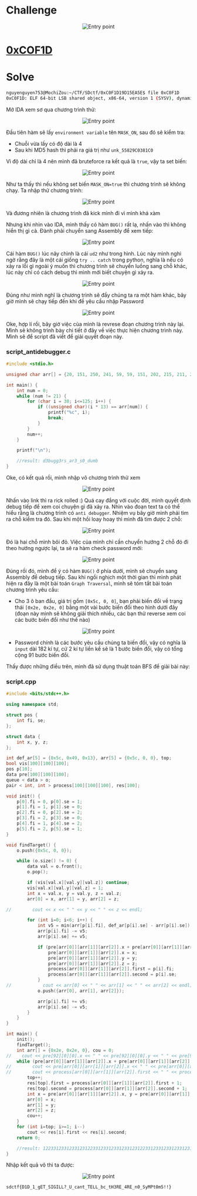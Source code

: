 # Challenge

<p align="center">
  <img src="./0xC0F1D_1.png" alt="Entry point"/>
</p>

# [0xCOF1D](./0xCOF1D)

# Solve

```bash
nguyenguyen753@MochiZou:~/CTF/SDctf/0xC0F1D19D15EA5E$ file 0xC0F1D 
0xC0F1D: ELF 64-bit LSB shared object, x86-64, version 1 (SYSV), dynamically linked, interpreter /lib64/ld-linux-x86-64.so.2, BuildID[sha1]=7f973de2918f3c6fd2df19e4a3b751eba9ecf577, for GNU/Linux 3.2.0, stripped
```

Mở IDA xem sơ qua chương trình thử:

<p align="center">
  <img src="./0xC0F1D_2.png" alt="Entry point"/>
</p>

Đầu tiên hàm sẽ lấy `environment variable` tên `MASK_ON`, sau đó sẽ kiểm tra:
  - Chuỗi vừa lấy có độ dài là 4
  - Sau khi MD5 hash thì phải ra giá trị như `unk_55829C0381C0`

Vì độ dài chỉ là 4 nên mình đã bruteforce ra kết quả là `true`, vậy ta set biến:

<p align="center">
  <img src="./0xC0F1D_3.png" alt="Entry point"/>
</p>

Như ta thấy thì nếu không set biến `MASK_ON=true` thì chương trình sẽ không chạy. Ta nhập thử chương trình:

<p align="center">
  <img src="./0xC0F1D_4.png" alt="Entry point"/>
</p>

Và đương nhiên là chương trình đã kick mình đi vì mình khá xàm

Nhưng khi nhìn vào IDA, mình thấy có hàm `BUG()` rất lạ, nhấn vào thì không hiển thị gì cả. Đành phải chuyển sang Assembly để xem tiếp:

<p align="center">
  <img src="./0xC0F1D_5.png" alt="Entry point"/>
</p>

Cái hàm `BUG()` lúc nãy chình là cái `ud2` như trong hình. Lúc này mình nghi ngờ rằng đây là một cái giống `try .. catch` trong python, nghĩa là nếu có xảy ra lỗi gì ngoài ý muốn thì chương trình sẽ chuyển luồng sang chỗ khác, lúc này chỉ có cách debug thì mình mới biết chuyện gì xảy ra.

<p align="center">
  <img src="./0xC0F1D_6.png" alt="Entry point"/>
</p>

Đúng như mình nghĩ là chương trình sẽ đầy chúng ta ra một hàm khác, bây giờ mình sẽ chạy tiếp đến khi đề yêu cầu nhập Password

<p align="center">
  <img src="./0xC0F1D_7.png" alt="Entry point"/>
</p>

Oke, hợp lí rồi, bây giờ việc của mình là revrese đoạn chương trình này lại. Mình sẽ không trình bày chi tiết ở đây về việc thực hiện chương trình này. Mình sẽ để script đã viết để giải quyết đoạn này.

### script_antidebugger.c
```c
#include <stdio.h>

unsigned char arr[] = {20, 151, 250, 241, 59, 59, 151, 202, 215, 211, 237, 202, 151, 211, 215, 112, 211, 20, 241, 137, 250};

int main() {
	int num = 0;
	while (num != 21) {
		for (char i = 30; i<=125; i++) {
			if ((unsigned char)(i * 13) == arr[num]) {
				printf("%c", i);
				break;
			}
		}
		num++;
	}

	printf("\n");

	//result: d3bugg3rs_ar3_s0_dumb
}
```

Oke, có kết quả rồi, mình nhập vô chương trình thử xem

<p align="center">
  <img src="./0xC0F1D_8.png" alt="Entry point"/>
</p>

Nhấn vào link thì ra rick rolled :)
Quá cay đắng với cuộc đời, mình quyết định debug tiếp để xem coi chuyện gì đã xảy ra. Nhìn vào đoạn text ta có thể hiểu rằng là chương trình có `anti debugger`. Nhiệm vụ bây giờ mình phải tìm ra chỗ kiểm tra đó. Sau khi một hồi loay hoay thì mình đã tìm được 2 chỗ:

<p align="center">
  <img src="./0xC0F1D_9.png" alt="Entry point"/>
</p>

Đó là hai chỗ mình bôi đỏ. Việc của mình chỉ cần chuyển hướng 2 chỗ đó đi theo hướng ngược lại, ta sẽ ra hàm check password mới:

<p align="center">
  <img src="./0xC0F1D_10.png" alt="Entry point"/>
</p>

Đúng rồi đó, mình để ý có hàm `BUG()` ở phía dưới, mình sẽ chuyển sang Assembly để debug tiếp. Sau khi ngồi nghịch một thời gian thì mình phát hiện ra đây là một bài toán `Graph Traversal`, mình sẽ tóm tắt bài toán chương trình yêu cầu:
  - Cho 3 ô ban đầu, giá trị gồm `[0x5c, 0, 0]`, bạn phải biến đổi về trạng thái `[0x2e, 0x2e, 0]` bằng một vài bước biến đổi theo hình dưới đây (đoạn này mình sẽ không giải thích nhiều, các bạn thử reverse xem coi các bước biến đổi như thế nào)

<p align="center">
  <img src="./0xC0F1D_11.png" alt="Entry point"/>
</p>

  - Password chính là các bước yêu cầu chúng ta biến đổi, vậy có nghĩa là `input` dài 182 kí tự, cứ 2 kí tự liền kề sẽ là 1 bước biến đổi, vậy có tổng cộng 91 bước biến đổi.

Thấy được những điều trên, mình đã sử dụng thuật toán BFS để giải bài này:

### script.cpp
```cpp
#include <bits/stdc++.h>

using namespace std;

struct pos {
    int fi, se;
};

struct data {
    int x, y, z;
};

int def_ar[5] = {0x5c, 0x49, 0x13}, arr[5] = {0x5c, 0, 0}, top;
bool vis[100][100][100];
pos p[10];
data pre[100][100][100];
queue < data > o;
pair < int, int > process[100][100][100], res[100];

void init() {
    p[0].fi = 0, p[0].se = 1;
    p[1].fi = 1, p[1].se = 0;
    p[2].fi = 0, p[2].se = 2;
    p[3].fi = 2, p[3].se = 0;
    p[4].fi = 1, p[4].se = 2;
    p[5].fi = 2, p[5].se = 1;
}

void findTarget() {
    o.push({0x5c, 0, 0});

    while (o.size() != 0) {
        data val = o.front();
        o.pop();

        if (vis[val.x][val.y][val.z]) continue;
        vis[val.x][val.y][val.z] = 1;
        int x = val.x, y = val.y, z = val.z;
        arr[0] = x, arr[1] = y, arr[2] = z;

//        cout << x << " " << y << " " << z << endl;

        for (int i=0; i<6; i++) {
            int v5 = min(arr[p[i].fi], def_ar[p[i].se] - arr[p[i].se]);
            arr[p[i].fi] -= v5;
            arr[p[i].se] += v5;

            if (pre[arr[0]][arr[1]][arr[2]].x + pre[arr[0]][arr[1]][arr[2]].y + pre[arr[0]][arr[1]][arr[2]].z == 0 && vis[arr[0]][arr[1]][arr[2]] == 0) {
                pre[arr[0]][arr[1]][arr[2]].x = x;
                pre[arr[0]][arr[1]][arr[2]].y = y;
                pre[arr[0]][arr[1]][arr[2]].z = z;
                process[arr[0]][arr[1]][arr[2]].first = p[i].fi;
                process[arr[0]][arr[1]][arr[2]].second = p[i].se;
            }
//            cout << arr[0] << " " << arr[1] << " " << arr[2] << endl;
            o.push({arr[0], arr[1], arr[2]});

            arr[p[i].fi] += v5;
            arr[p[i].se] -= v5;
        }
    }
}

int main() {
    init();
    findTarget();
    int arr[] = {0x2e, 0x2e, 0}, cou = 0;
//    cout << pre[92][0][0].x << " " << pre[92][0][0].y << " " << pre[92][0][0].z;
    while (pre[arr[0]][arr[1]][arr[2]].x + pre[arr[0]][arr[1]][arr[2]].y + pre[arr[0]][arr[1]][arr[2]].z != 0) {
//        cout << pre[arr[0]][arr[1]][arr[2]].x << " " << pre[arr[0]][arr[1]][arr[2]].y << " " << pre[arr[0]][arr[1]][arr[2]].z << endl;
//        cout << process[arr[0]][arr[1]][arr[2]].first << " " << process[arr[0]][arr[1]][arr[2]].second << endl;
        top++;
        res[top].first = process[arr[0]][arr[1]][arr[2]].first + 1;
        res[top].second = process[arr[0]][arr[1]][arr[2]].second + 1;
        int x = pre[arr[0]][arr[1]][arr[2]].x, y = pre[arr[0]][arr[1]][arr[2]].y, z = pre[arr[0]][arr[1]][arr[2]].z;
        arr[0] = x;
        arr[1] = y;
        arr[2] = z;
        cou++;
    }
    for (int i=top; i>=1; i--)
        cout << res[i].first << res[i].second;
    return 0;

    //result: 12233123312331231223312331233123312312233123312331233123122331233123312331231223312331233123312312233123312331233123122331233123312312233123312331233123122331233123312331231223312331
}
```

Nhập kết quả vô thì ta được:

<p align="center">
  <img src="./0xC0F1D_12.png" alt="Entry point"/>
</p>

`sdctf{D1D_1_gET_SIGILL?_U_cant_TELL_bc_tH3RE_4RE_n0_SyMPt0m5!!}`


